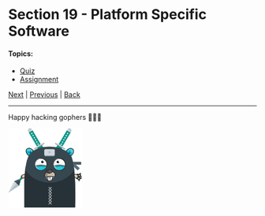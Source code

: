 # Section 19 - Platform Specific Software

#### Topics:

- [Quiz](https://github.com/steevehook/udemy-go101/blob/master/section_19-platform-specific-software/quiz)
- [Assignment](https://github.com/steevehook/udemy-go101/blob/master/section_19-platform-specific-software/assignment)

[Next](https://github.com/steevehook/udemy-go101/blob/master/section_20-debugging) |
[Previous](https://github.com/steevehook/udemy-go101/blob/master/section_18-real-time-chat-app) |
[Back](https://github.com/steevehook/udemy-go101)

---

Happy hacking gophers 🚀🚀🚀

<img src="https://github.com/steevehook/udemy-go101/raw/master/udemy-go101.svg?sanitize=true" width="150px"/>
